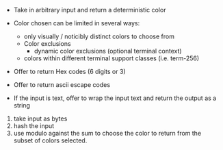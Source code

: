 

 - Take in arbitrary input and return a deterministic color
 - Color chosen can be limited in several ways:
   - only visually / noticibly distinct colors to choose from
   - Color exclusions
     - dynamic color exclusions (optional terminal context)
   - colors within different terminal support classes (i.e. term-256)

 - Offer to return Hex codes (6 digits or 3)
 - Offer to return ascii escape codes
 - If the input is text, offer to wrap the input text and return the output as a string


1. take input as bytes
1. hash the input
1. use modulo against the sum to choose the color to return from the subset of colors selected.
